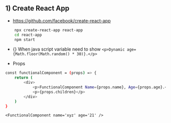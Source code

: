 ## 1) Create React App
- https://github.com/facebook/create-react-app
```sh
	npx create-react-app react-app
	cd react-app
	npm start
```
-  {} When java script variable need to show
` <p>Dynamic age={Math.floor(Math.random() * 30)}.</p> `

- Props
```sh
const functionalComponent = (props) => {
    return (
        <div>
            <p>FunctionalComponent Name={props.name}, Age={props.age}.</p>
            <p>{props.children}</p>
        </div>
    )
}
```
`<FunctionalComponent name='xyz' age='21' />`





